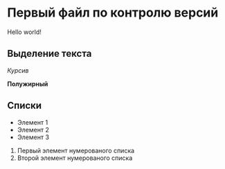 # Первый файл по контролю версий
Hello world!

## Выделение текста
*Курсив*

**Полужирный**


## Списки

* Элемент 1
* Элемент 2
* Элемент 3

1. Первый элемент нумерованого списка
2. Второй элемент нумерованого списка